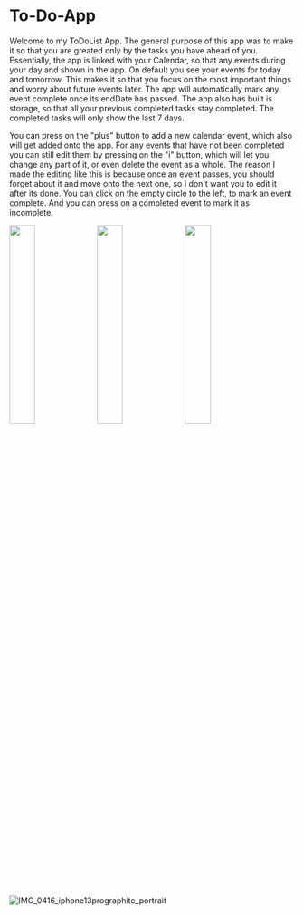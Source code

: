 # To-Do-App

Welcome to my ToDoList App. The general purpose of this app was to make it so that you are greated only by the tasks you have ahead of you.
Essentially, the app is linked with your Calendar, so that any events during your day and shown in the app. On default you see your events for today and tomorrow. This makes it so that you focus on the most important things and worry about future events later. The app will automatically mark any event complete once its endDate has passed. The app also has built is storage, so that all your previous completed tasks stay completed. The completed tasks will only show the last 7 days. 

You can press on the "plus" button to add a new calendar event, which also will get added onto the app. For any events that have not been completed you can still edit them by pressing on the "i" button, which will let you change any part of it, or even delete the event as a whole. The reason I made the editing like this is because once an event passes, you should forget about it and move onto the next one, so I don't want you to edit it after its done.
You can click on the empty circle to the left, to mark an event complete. And you can press on a completed event to mark it as incomplete.


<p float="left">
  <img src = "(https://user-images.githubusercontent.com/107354647/193963942-0c4babf8-d208-4154-be89-f55802c0f9ea.png)" width = "30%" />
  <img src = "(https://user-images.githubusercontent.com/107354647/193963723-8b05054e-5bba-4b05-9721-38556bb202e9.png)" width = "30%" />
  <img src = "(https://user-images.githubusercontent.com/107354647/193963724-5455ac0c-f6ec-4ffa-bc75-c558d12b1ae2.png)" width = "30%" />
</p>

![IMG_0416_iphone13prographite_portrait](https://user-images.githubusercontent.com/107354647/193963942-0c4babf8-d208-4154-be89-f55802c0f9ea.png)
